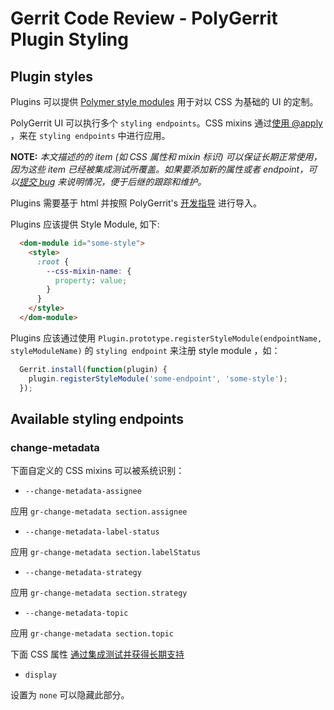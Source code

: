 # Gerrit Code Review - PolyGerrit Plugin Styling

## Plugin styles

Plugins 可以提供 [Polymer style modules](https://www.polymer-project.org/2.0/docs/devguide/style-shadow-dom#style-modules) 用于对以 CSS 为基础的 UI 的定制。

PolyGerrit UI 可以执行多个 `styling endpoints`。CSS mixins 通过[使用 @apply](https://tabatkins.github.io/specs/css-apply-rule/) ，来在 `styling endpoints` 中进行应用。

**NOTE:**
*本文描述的的 item (如 CSS 属性和 mixin 标识) 可以保证长期正常使用，因为这些 item 已经被集成测试所覆盖。如果要添加新的属性或者 endpoint，可以[提交 bug](https://bugs.chromium.org/p/gerrit/issues/entry?template=PolyGerrit%20Issue) 来说明情况，便于后继的跟踪和维护。*

Plugins 需要基于 html 并按照 PolyGerrit's [开发指导](pg-plugin-dev.md) 进行导入。

Plugins 应该提供 Style Module, 如下:

```html
  <dom-module id="some-style">
    <style>
      :root {
        --css-mixin-name: {
          property: value;
        }
      }
    </style>
  </dom-module>
```

Plugins 应该通过使用 `Plugin.prototype.registerStyleModule(endpointName, styleModuleName)` 的 `styling endpoint` 来注册 style module ，如：

```js
  Gerrit.install(function(plugin) {
    plugin.registerStyleModule('some-endpoint', 'some-style');
  });
```

## Available styling endpoints

### change-metadata

下面自定义的 CSS mixins 可以被系统识别：

* `--change-metadata-assignee`

应用 `gr-change-metadata section.assignee`

* `--change-metadata-label-status`

应用 `gr-change-metadata section.labelStatus`

* `--change-metadata-strategy`

应用 `gr-change-metadata section.strategy`

* `--change-metadata-topic`

应用 `gr-change-metadata section.topic`

下面 CSS 属性 [通过集成测试并获得长期支持](https://gerrit.googlesource.com/gerrit/+/master/polygerrit-ui/app/elements/change/gr-change-metadata/gr-change-metadata-it_test.html)

* `display`

设置为 `none` 可以隐藏此部分。

